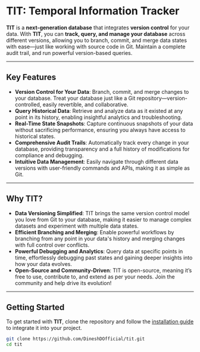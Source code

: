 # **TIT: Temporal Information Tracker**

**TIT** is a **next-generation database** that integrates **version control** for your data. With **TIT**, you can **track, query, and manage your database** across different versions, allowing you to branch, commit, and merge data states with ease—just like working with source code in Git. Maintain a complete audit trail, and run powerful version-based queries.

---

## **Key Features**

- **Version Control for Your Data**: Branch, commit, and merge changes to your database. Treat your database just like a Git repository—version-controlled, easily revertible, and collaborative.
- **Query Historical Data**: Retrieve and analyze data as it existed at any point in its history, enabling insightful analytics and troubleshooting.
- **Real-Time State Snapshots**: Capture continuous snapshots of your data without sacrificing performance, ensuring you always have access to historical states.
- **Comprehensive Audit Trails**: Automatically track every change in your database, providing transparency and a full history of modifications for compliance and debugging.
- **Intuitive Data Management**: Easily navigate through different data versions with user-friendly commands and APIs, making it as simple as Git.

---

## **Why TIT?**

- **Data Versioning Simplified**: TIT brings the same version control model you love from Git to your database, making it easier to manage complex datasets and experiment with multiple data states.
- **Efficient Branching and Merging**: Enable powerful workflows by branching from any point in your data's history and merging changes with full control over conflicts.
- **Powerful Debugging and Analytics**: Query data at specific points in time, effortlessly debugging past states and gaining deeper insights into how your data evolves.
- **Open-Source and Community-Driven**: TIT is open-source, meaning it’s free to use, contribute to, and extend as per your needs. Join the community and help drive its evolution!

---

## **Getting Started**

To get started with **TIT**, clone the repository and follow the [installation guide](#installation-guide) to integrate it into your project.

```bash
git clone https://github.com/DineshDOfficial/tit.git
cd tit
